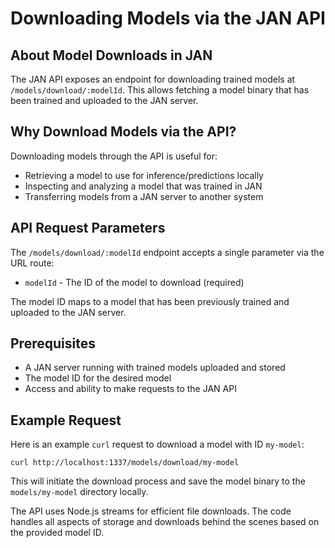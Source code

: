 
  
  

# Downloading Models via the JAN API

## About Model Downloads in JAN

The JAN API exposes an endpoint for downloading trained models at `/models/download/:modelId`. This allows fetching a model binary that has been trained and uploaded to the JAN server.

## Why Download Models via the API?

Downloading models through the API is useful for:

- Retrieving a model to use for inference/predictions locally
- Inspecting and analyzing a model that was trained in JAN
- Transferring models from a JAN server to another system

## API Request Parameters

The `/models/download/:modelId` endpoint accepts a single parameter via the URL route:

- `modelId` - The ID of the model to download (required) 

The model ID maps to a model that has been previously trained and uploaded to the JAN server.

## Prerequisites

- A JAN server running with trained models uploaded and stored 
- The model ID for the desired model
- Access and ability to make requests to the JAN API

## Example Request

Here is an example `curl` request to download a model with ID `my-model`:

```
curl http://localhost:1337/models/download/my-model 
```

This will initiate the download process and save the model binary to the `models/my-model` directory locally.

The API uses Node.js streams for efficient file downloads. The code handles all aspects of storage and downloads behind the scenes based on the provided model ID.


  
  